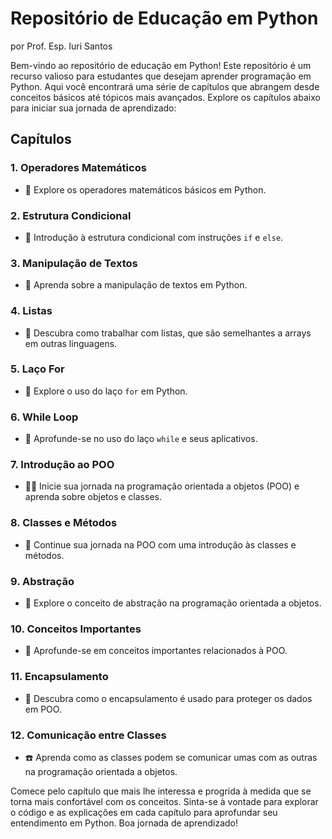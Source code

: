 # Repositório de Educação em Python
por Prof. Esp. Iuri Santos

Bem-vindo ao repositório de educação em Python! Este repositório é um recurso valioso para estudantes que desejam aprender programação em Python. Aqui você encontrará uma série de capítulos que abrangem desde conceitos básicos até tópicos mais avançados. Explore os capítulos abaixo para iniciar sua jornada de aprendizado:

## Capítulos

### 1. Operadores Matemáticos
   - 🧮 Explore os operadores matemáticos básicos em Python.

### 2. Estrutura Condicional
   - 🤔 Introdução à estrutura condicional com instruções `if` e `else`.

### 3. Manipulação de Textos
   - 📜 Aprenda sobre a manipulação de textos em Python.

### 4. Listas
   - 📑 Descubra como trabalhar com listas, que são semelhantes a arrays em outras linguagens.

### 5. Laço For
   - 🎀 Explore o uso do laço `for` em Python.

### 6. While Loop
   - 🎡 Aprofunde-se no uso do laço `while` e seus aplicativos.

### 7. Introdução ao POO
   - 👨‍🏫 Inicie sua jornada na programação orientada a objetos (POO) e aprenda sobre objetos e classes.

### 8. Classes e Métodos
   - 🥅 Continue sua jornada na POO com uma introdução às classes e métodos.

### 9. Abstração
   - 🎨 Explore o conceito de abstração na programação orientada a objetos.

### 10. Conceitos Importantes
   - 🌟 Aprofunde-se em conceitos importantes relacionados à POO.

### 11. Encapsulamento
   - 💊 Descubra como o encapsulamento é usado para proteger os dados em POO.

### 12. Comunicação entre Classes
   - ☎️ Aprenda como as classes podem se comunicar umas com as outras na programação orientada a objetos.

Comece pelo capítulo que mais lhe interessa e progrida à medida que se torna mais confortável com os conceitos. Sinta-se à vontade para explorar o código e as explicações em cada capítulo para aprofundar seu entendimento em Python. Boa jornada de aprendizado!

